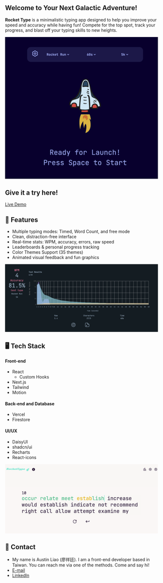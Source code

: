 ## Welcome to Your Next Galactic Adventure!


**Rocket Type** is a minimalistic typing app designed to help you improve your speed and accuracy while having fun! Compete for the top spot, track your progress, and blast off your typing skills to new heights.

![alt text](<Screenshot 2025-06-20 at 22.29.58.png>)
## Give it a try here!
[Live Demo](https://celestial-scribes.vercel.app)

## 🚩 Features

- Multiple typing modes: Timed, Word Count, and free mode
- Clean, distraction-free interface
- Real-time stats: WPM, accuracy, errors, raw speed
- Leaderboards & personal progress tracking
- Color Themes Support (35 themes)
- Animated visual feedback and fun graphics

![alt text](image-1.png)

## 🖥️ Tech Stack

#### Front-end
- React
    - Custom Hooks
- Next.js
- Tailwind
- Motion


#### Back-end and Database
- Vercel
- Firestore

#### UI/UX
- DaisyUI
- shadcn/ui
- Recharts
- React-icons

![alt text](image.png)

## 📧 Contact
- My name is Austin Liao (廖祥廷). I am a front-end developer based in Taiwan. You can reach me via one of the methods. Come and say hi!
- [E-mail](austin.ht.liao@gmail.com)
- [LinkedIn](https://www.linkedin.com/in/hsiang-ting-liao/)
